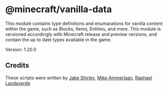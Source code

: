 # @minecraft/vanilla-data

This module contains type definitions and enumarations for vanilla content within the game, such as Blocks, Items, Entities, and more. This module is versioned accordingly with Minecraft release and preview versions, and contain the up to date types available in the game.

Version: 1.20.0

## Credits
These scripts were written by [Jake Shirley](https://github.com/JakeShirley), [Mike Ammerlaan](https://github.com/mammerla), [Raphael Landaverde](https://github.com/rlandav)
